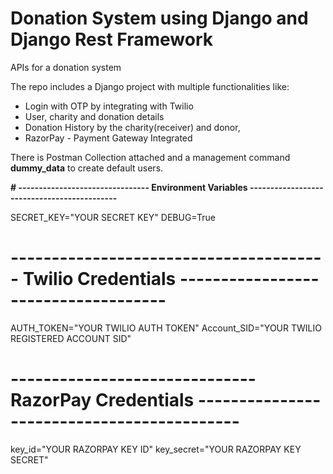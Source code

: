 # Donation System using Django and Django Rest Framework

APIs for a donation system

The repo includes a Django project with multiple functionalities like:
 - Login with OTP by integrating with Twilio
 - User, charity and donation details
 - Donation History by the charity(receiver) and donor,
 - RazorPay - Payment Gateway Integrated

There is Postman Collection attached and a management command **dummy_data** to create default users.

**# -------------------------------- Environment Variables --------------------------------------------**

SECRET_KEY="YOUR SECRET KEY"
DEBUG=True

# --------------------------------------- Twilio Credentials ------------------------------------
AUTH_TOKEN="YOUR TWILIO AUTH TOKEN"
Account_SID="YOUR TWILIO REGISTERED ACCOUNT SID"


# ------------------------------ RazorPay Credentials -------------------------------------------
key_id="YOUR RAZORPAY KEY ID"
key_secret="YOUR RAZORPAY KEY SECRET"



